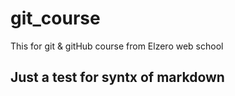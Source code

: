 # git_course
This for git &amp; gitHub course from Elzero web school

## Just a test for syntx of markdown

